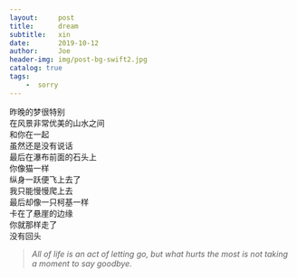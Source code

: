 ```yaml
---
layout:     post
title:      dream
subtitle:   xin
date:       2019-10-12
author:     Joe
header-img: img/post-bg-swift2.jpg
catalog: true
tags:
    -  sorry   
---
```


昨晚的梦很特别  
在风景非常优美的山水之间  
和你在一起  
虽然还是没有说话  
最后在瀑布前面的石头上  
你像猫一样  
纵身一跃便飞上去了  
我只能慢慢爬上去  
最后却像一只柯基一样  
卡在了悬崖的边缘  
你就那样走了  
没有回头  

>*All of life is an act of letting go, but what hurts the most is not taking a moment to say goodbye.*
